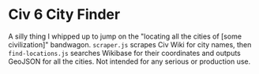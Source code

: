 # Civ 6 City Finder
A silly thing I whipped up to jump on the "locating all the cities of [some civilization]"
bandwagon. `scraper.js` scrapes Civ Wiki for city names, then `find-locations.js` searches Wikibase
for their coordinates and outputs GeoJSON for all the cities. Not intended for any serious or
production use.